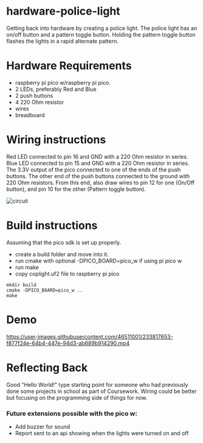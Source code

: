 # hardware-police-light
Getting back into hardware by creating a police light.
The police light has an on/off button and a pattern toggle button. 
Holding the pattern toggle button flashes the lights in a rapid alternate pattern.

# Hardware Requirements
- raspberry pi pico w/raspberry pi pico.
- 2 LEDs, preferably Red and Blue
- 2 push buttons
- 4 220 Ohm resistor
- wires
- breadboard

# Wiring instructions
Red LED connected to pin 16 and GND with a 220 Ohm resistor in series.
Blue LED connected to pin 15 and GND with a 220 Ohm resistor in series.
The 3.3V output of the pico connected to one of the ends of the push buttons.
The other end of the push buttons connected to the ground with 220 Ohm resistors. From this end, also draw wires to pin 12 for one (On/Off button), and pin 10 for the other (Pattern toggle button).

![circuit](https://user-images.githubusercontent.com/46511001/233819066-8c71dc7b-f2d6-4c1c-a37d-be6b7ac92736.png)

# Build instructions
Assuming that the pico sdk is set up properly.
- create a build folder and move into it.
- run cmake with optional -DPICO_BOARD=pico_w if using pi pico w
- run make
- copy coplight.uf2 file to raspberry pi pico
```
mkdir build
cmake -DPICO_BOARD=pico_w ..
make
```

# Demo
https://user-images.githubusercontent.com/46511001/233817653-f877f24e-64b4-447e-94d3-ab689b914290.mp4

# Reflecting Back
Good "Hello World!" type starting point for someone who had previously done some projects in school as part of Coursework.
Wiring could be better but focusing on the programming side of things for now.

### Future extensions possible with the pico w:
- Add buzzer for sound
- Report sent to an api showing when the lights were turned on and off

